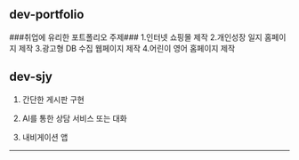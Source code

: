 ## dev-portfolio
###취업에 유리한 포트폴리오 주제###
1.인터넷 쇼핑몰 제작
2.개인성장 일지 홈페이지 제작
3.광고형 DB 수집 웹페이지 제작
4.어린이 영어 홈페이지 제작

## dev-sjy

1. 간단한 게시판 구현

2. AI를 통한 상담 서비스 또는 대화

3. 내비게이션 앱


---


